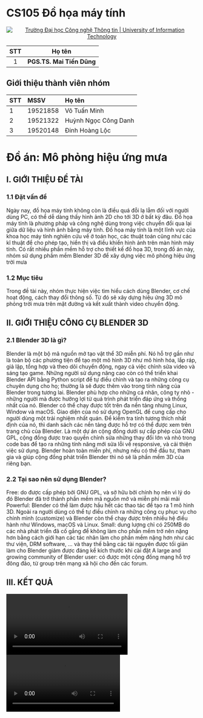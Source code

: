 # CS105 Đồ họa máy tính 


<p align="center">
  <a href="https://www.uit.edu.vn/" title="Trường Đại học Công nghệ Thông tin" style="border: none;">
    <img src="https://i.imgur.com/WmMnSRt.png" alt="Trường Đại học Công nghệ Thông tin | University of Information Technology">
  </a>
</p>

| STT | Họ tên |
| :---: | --- |
| 1 | **PGS.TS. Mai Tiến Dũng** | 

## **Giới thiệu thành viên nhóm**
<!-- ### Thông tin liên hệ -->
| STT | MSSV | Họ tên |
|:--- | :-------|:----------|
|1|19521858|Võ Tuấn Minh|19521858@gm.uit.edu.vn|
|2|19521322|Huỳnh Ngọc Công Danh| 19521322@gm.uit.edu.vn|
|3|19520148|Đinh Hoàng Lộc|19520148@gm.uit.edu.vn|


# Đồ án: Mô phỏng hiệu ứng mưa
<h2>I.	GIỚI THIỆU ĐỀ TÀI	</h2>
<h3>1.1 Đặt vấn đề</h3>
Ngày nay, đồ họa máy tính không còn là điều quá đỗi lạ lẵm đối với người dùng PC, có thể dễ dàng thấy hình ảnh 2D cho tới 3D ở bất kỳ đâu. 
Đồ họa máy tính là phương pháp và công nghệ dùng trong việc chuyển đổi qua lại giữa dữ liệu và hình ảnh bằng máy tính. Đồ họa máy tính là một lĩnh vực của khoa học máy tính nghiên cứu về ở toán học, các thuật toán cũng như các kĩ thuật để cho phép tạo, hiển thị và điều khiển hình ảnh trên màn hình máy tính. 
Có rất nhiều phần mềm hỗ trợ cho thiết kế đồ họa 3D, trong đồ án này, nhóm sử dụng phầm mềm Blender 3D để xây dựng việc mô phỏng hiệu ứng trời mưa
<h3>1.2 Mục tiêu</h3>
Trong đề tài này, nhóm thực hiện việc tìm hiểu cách dùng Blender, cơ chế hoạt động, cách thay đổi thông số. Từ đó sẽ xây dựng hiệu ứng 3D mô phỏng trời mưa trên mặt đường và kết xuất thành video chuyển động. 



<h2>II.	GIỚI THIỆU CÔNG CỤ BLENDER 3D </h2>
<h3>2.1	Blender 3D là gì?</h3>
Blender là một bộ mã nguồn mở tạo vật thể 3D miễn phí. Nó hỗ trợ gần như là toàn bộ các phương tiện để tạo một mô hình 3D như mô hình hóa, lắp ráp, giả lập, tổng hợp và theo dõi chuyển động, ngay cả việc chỉnh sửa video và sáng tạo game. Những người sử dụng nâng cao còn có thể triển khai Blender API bằng Python script để tự điều chỉnh và tạo ra những công cụ chuyên dụng cho họ; thường là sẽ được thêm vào trong tính năng của Blender trong tương lai. Blender phù hợp cho những cá nhân, công ty nhỏ - những người mà được hưởng lợi từ quá trình phát triển đáp ứng và thống nhất của nó.
Blender có thể chạy được tốt trên đa nền tảng nhưng Linux, Window và macOS. Giao diện của nó sử dụng OpenGL để cung cấp cho người dùng một trải nghiệm nhất quán. Để kiểm tra tính tương thích nhất định của nó, thì danh sách các nền tảng được hỗ trợ có thể được xem trên trang chủ của Blender.
Là một dự án cộng đồng dưới sự cấp phép của GNU GPL, cộng đồng được trao quyền chỉnh sửa những thay đổi lớn và nhỏ trong code bas để tạo ra những tính năng mới sửa lỗi về responsive, và cải thiện việc sử dụng. Blender hoàn toàn miễn phí, nhưng nếu có thể đầu tư, tham gia và giúp cộng đồng phát triển Blender thì nó sẽ là phần mềm 3D của riêng bạn.
<h3>2.2	Tại sao nên sử dụng Blender?</h3>
Free: do được cấp phép bởi GNU GPL, và sở hữu bởi chính họ nên vì lý do đó Blender đã trở thành phần mềm mã nguồn mở và miễn phí mãi mãi
Powerful: Blender có thể làm được hầu hết các thao tác để tạo ra 1 mô hình 3D. Ngoài ra người dùng có thể tự điều chỉnh ra những công cụ phục vụ cho chính mình (customize) và Blender còn thể chạy được trên nhiều hệ điều hành như Windows, macOS và Linux.
Small: dung lượng chỉ có 250MB do các nhà phát triển đã cố gắng để không làm cho phần mềm trở nên nặng hơn bằng cách giới hạn các tác nhân làm cho phần mềm nặng hơn như các thư viện, DRM software, … và thay thế bằng các tài nguyên được tối giản làm cho Blender giảm được đáng kể kích thước khi cài đặt
A large and growing community of Blender user: có được một cộng đồng mạng hỗ trợ đông đảo, từ group trên mạng xã hội cho đến các forum.

<h2>III.	KẾT	QUẢ </h2>
<video width="320px" height="auto" controls autoplay > <source src="render\Demo_CS105.mp4" />  </video>
<video src="render/Demo_CS105.mp4"></video>
